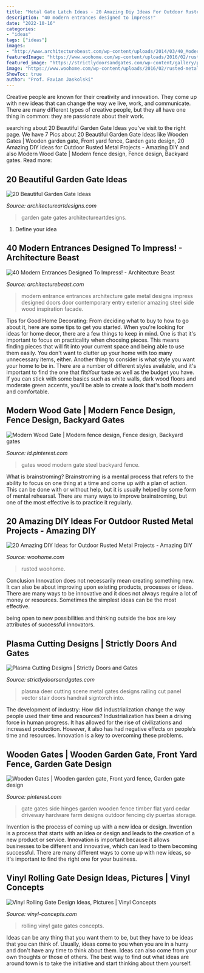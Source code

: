 ```yaml
---
title: "Metal Gate Latch Ideas - 20 Amazing Diy Ideas For Outdoor Rusted Metal Projects"
description: "40 modern entrances designed to impress!"
date: "2022-10-16"
categories:
- "ideas"
tags: ["ideas"]
images:
- "http://www.architecturebeast.com/wp-content/uploads/2014/03/40_Modern_Entrances_Designed_To_Impress_featured_on_architecture_beast_03.jpg"
featuredImage: "https://www.woohome.com/wp-content/uploads/2016/02/rusted-metal-projects-woohome-3.jpg"
featured_image: "https://strictlydoorsandgates.com/wp-content/gallery/plasma-cutting-designs/plasma-cutting-12.jpg"
image: "https://www.woohome.com/wp-content/uploads/2016/02/rusted-metal-projects-woohome-3.jpg"
ShowToc: true
author: "Prof. Favian Jaskolski"
---
```



Creative people are known for their creativity and innovation. They come up with new ideas that can change the way we live, work, and communicate. There are many different types of creative people, but they all have one thing in common: they are passionate about their work.

	

		
searching about 20 Beautiful Garden Gate Ideas you've visit to the right page. We have 7 Pics about 20 Beautiful Garden Gate Ideas like Wooden Gates | Wooden garden gate, Front yard fence, Garden gate design, 20 Amazing DIY Ideas for Outdoor Rusted Metal Projects - Amazing DIY and also Modern Wood Gate | Modern fence design, Fence design, Backyard gates. Read more:
		
    
## 20 Beautiful Garden Gate Ideas

<img loading=lazy src="https://www.architectureartdesigns.com/wp-content/uploads/2013/03/Gates-ArchitectureArtDesigns-6.jpg" onerror="this.onerror=null;this.src='https://tse3.mm.bing.net/th?id=OIP.SGeevEAtPGw3-zs_8P6foQAAAA&amp;pid=15.1';" alt="20 Beautiful Garden Gate Ideas">

_Source: architectureartdesigns.com_

>garden gate gates architectureartdesigns. 

	

1. Define your idea

    
## 40 Modern Entrances Designed To Impress! - Architecture Beast

<img loading=lazy src="http://www.architecturebeast.com/wp-content/uploads/2014/03/40_Modern_Entrances_Designed_To_Impress_featured_on_architecture_beast_03.jpg" onerror="this.onerror=null;this.src='https://tse4.mm.bing.net/th?id=OIP.3UN6L-nWCgtjRpCEZXHgpAHaLJ&amp;pid=15.1';" alt="40 Modern Entrances Designed To Impress! - Architecture Beast">

_Source: architecturebeast.com_

>modern entrance entrances architecture gate metal designs impress designed doors door contemporary entry exterior amazing steel side wood inspiration facade. 

	

Tips for Good Home Decorating: From deciding what to buy to how to go about it, here are some tips to get you started.
When you're looking for ideas for home decor, there are a few things to keep in mind. One is that it's important to focus on practicality when choosing pieces. This means finding pieces that will fit into your current space and being able to use them easily. You don't want to clutter up your home with too many unnecessary items, either. Another thing to consider is what style you want your home to be in. There are a number of different styles available, and it's important to find the one that fitsYour taste as well as the budget you have. If you can stick with some basics such as white walls, dark wood floors and moderate green accents, you'll be able to create a look that's both modern and comfortable.

    
## Modern Wood Gate | Modern Fence Design, Fence Design, Backyard Gates

<img loading=lazy src="https://i.pinimg.com/736x/fa/95/95/fa95956829fab8135cbee90584431c2f--wood-gates-steel-frame.jpg" onerror="this.onerror=null;this.src='https://tse3.mm.bing.net/th?id=OIP.y91Sqy9mHmx--QhnPzXkIwHaLZ&amp;pid=15.1';" alt="Modern Wood Gate | Modern fence design, Fence design, Backyard gates">

_Source: id.pinterest.com_

>gates wood modern gate steel backyard fence. 

	

What is brainstroming? Brainstroming is a mental process that refers to the ability to focus on one thing at a time and come up with a plan of action. This can be done with or without help, but it is usually helped by some form of mental rehearsal. There are many ways to improve brainstroming, but one of the most effective is to practice it regularly.

    
## 20 Amazing DIY Ideas For Outdoor Rusted Metal Projects - Amazing DIY

<img loading=lazy src="https://www.woohome.com/wp-content/uploads/2016/02/rusted-metal-projects-woohome-3.jpg" onerror="this.onerror=null;this.src='https://tse2.mm.bing.net/th?id=OIP.RAXpQzf82jVp2bv5aUQ8ogHaLD&amp;pid=15.1';" alt="20 Amazing DIY Ideas for Outdoor Rusted Metal Projects - Amazing DIY">

_Source: woohome.com_

>rusted woohome. 

	

Conclusion
Innovation does not necessarily mean creating something new. It can also be about improving upon existing products, processes or ideas.
There are many ways to be innovative and it does not always require a lot of money or resources. Sometimes the simplest ideas can be the most effective.

 being open to new possibilities and thinking outside the box are key attributes of successful innovators.

    
## Plasma Cutting Designs | Strictly Doors And Gates

<img loading=lazy src="https://strictlydoorsandgates.com/wp-content/gallery/plasma-cutting-designs/plasma-cutting-12.jpg" onerror="this.onerror=null;this.src='https://tse2.mm.bing.net/th?id=OIP.2zHV0VMB1vQvZSnoxGBcyAHaFj&amp;pid=15.1';" alt="Plasma Cutting Designs | Strictly Doors and Gates">

_Source: strictlydoorsandgates.com_

>plasma deer cutting scene metal gates designs railing cut panel vector stair doors handrail signtorch into. 

	

The development of industry: How did industrialization change the way people used their time and resources?
Industrialization has been a driving force in human progress. It has allowed for the rise of civilizations and increased production. However, it also has had negative effects on people’s time and resources. Innovation is a key to overcoming these problems.

    
## Wooden Gates | Wooden Garden Gate, Front Yard Fence, Garden Gate Design

<img loading=lazy src="https://i.pinimg.com/736x/79/20/b4/7920b4f427526a46d834692cd5660b26.jpg" onerror="this.onerror=null;this.src='https://tse1.mm.bing.net/th?id=OIP.jNa0AU-3bHgHLpxdv5ax9QHaNV&amp;pid=15.1';" alt="Wooden Gates | Wooden garden gate, Front yard fence, Garden gate design">

_Source: pinterest.com_

>gate gates side hinges garden wooden fence timber flat yard cedar driveway hardware farm designs outdoor fencing diy puertas storage. 

	

Invention is the process of coming up with a new idea or design.
Invention is a process that starts with an idea or design and leads to the creation of a new product or service. Innovation is important because it allows businesses to be different and innovative, which can lead to them becoming successful. There are many different ways to come up with new ideas, so it's important to find the right one for your business.

    
## Vinyl Rolling Gate Design Ideas, Pictures | Vinyl Concepts

<img loading=lazy src="https://vinyl-concepts.com/wp-content/uploads/2016/06/vinyl-rolling-gate-06.jpg" onerror="this.onerror=null;this.src='https://tse3.mm.bing.net/th?id=OIP.M67fRVOES6NjYEQlw7SOkQHaFj&amp;pid=15.1';" alt="Vinyl Rolling Gate Design Ideas, Pictures | Vinyl Concepts">

_Source: vinyl-concepts.com_

>rolling vinyl gate gates concepts. 

	

Ideas can be any thing that you want them to be, but they have to be ideas that you can think of. Usually, ideas come to you when you are in a hurry and don't have any time to think about them. Ideas can also come from your own thoughts or those of others. The best way to find out what ideas are around town is to take the initiative and start thinking about them yourself.


